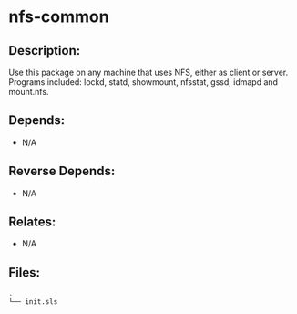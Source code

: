 # nfs-common

## Description:

Use this package on any machine that uses NFS, either as client or server.  Programs included: lockd, statd, showmount, nfsstat, gssd, idmapd and mount.nfs.

## Depends:

  -  N/A

## Reverse Depends:

  -  N/A

## Relates:

  -  N/A

## Files:

```bash
.
└── init.sls
```
